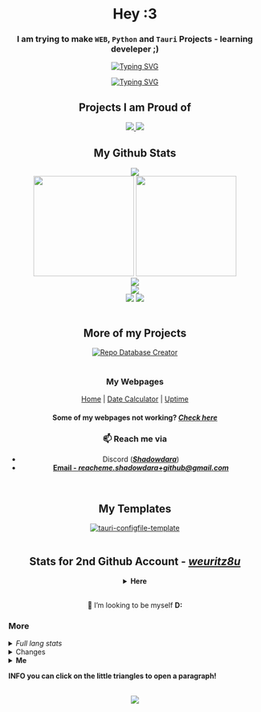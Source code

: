 <!-- Sorry for writing this in HTML!

written by Shadowdara
https://github.com/shadowdara/shadowdara

This is the README.md file for my personal Github profile

-->


<div align="center">


<!-- Introduction Text -->

<h1>Hey :3</h1> <!-- ADD COLLECTION FOR DAKR!!! -->

<h3><b>I am trying to make <code>WEB</code>, <code>Python</code> and <code>Tauri</code> Projects - learning develeper ;)</b></h3>


<!-- Typing SVGs -->

<a href="https://git.io/typing-svg"><img src="https://readme-typing-svg.herokuapp.com?font=Fira+Code&size=35&pause=1000&color=9745F5&center=true&vCenter=true&random=true&width=435&lines=Always+eepy;Need+to+sleep+!!" alt="Typing SVG" /></a>

<a href="https://git.io/typing-svg"><img src="https://readme-typing-svg.herokuapp.com?font=Fira+Code&size=25&pause=1000&color=9745F5&center=true&vCenter=true&random=true&width=435&lines=creating+messed+up!+code;mastering+the+chaos!" alt="Typing SVG" /></a>

<!--
https://readme-typing-svg.herokuapp.com/demo/?size=35&color=9745F5&center=true&vCenter=true&random=true&lines=Always+eepy+!!!;Need+to+sleep+!!!
-->


<!-- My Showcase Projects -->

<h2>Projects I am Proud of</h2>
<div>
  <!-- Tech-Tricks --> <a href="https://github.com/weuritz8u/Tech-Tricks">
  <picture>
    <source
      srcset="https://github-readme-stats.vercel.app/api/pin/?username=shadowdara&theme=midnight-purple&repo=Tech-Tricks"
      media="(prefers-color-scheme: dark)"
    />
    <source
      srcset="https://github-readme-stats.vercel.app/api/pin/?username=shadowdara&theme=midnight-purple&repo=Tech-Tricks&bg_color=FFE1FA&text_color=FF00D8"
      media="(prefers-color-scheme: light), (prefers-color-scheme: no-preference)"
    />
    <img src="https://github-readme-stats.vercel.app/api/pin/?username=shadowdara&theme=midnight-purple&repo=Tech-Tricks" />
  </picture>
  </a>
  <!-- Date Calculator --> <a href="https://github.com/weuritz8u/date-calculator">
  <picture>
    <source
      srcset="https://github-readme-stats.vercel.app/api/pin/?username=shadowdara&theme=midnight-purple&repo=date-calculator"
      media="(prefers-color-scheme: dark)"
    />
    <source
      srcset="https://github-readme-stats.vercel.app/api/pin/?username=shadowdara&theme=midnight-purple&repo=date-calculator&bg_color=FFE1FA&text_color=FF00D8"
      media="(prefers-color-scheme: light), (prefers-color-scheme: no-preference)"
    />
    <img src="https://github-readme-stats.vercel.app/api/pin/?username=shadowdara&theme=midnight-purple&repo=date-calculator" />
  </picture>
  </a>
</div>


<!-- My Github Stats -->

<h2>My Github Stats</h2>

<img src="https://repo-database-creator.vercel.app/api/svg/repo_count?user=shadowdara">

<br>

<picture>
  <source
    srcset="https://github-readme-stats.vercel.app/api?username=Shadowdara&theme=midnight-purple&show_icons=true"
    media="(prefers-color-scheme: dark)"
  />
  <source
    srcset="https://github-readme-stats.vercel.app/api?username=Shadowdara&theme=midnight-purple&show_icons=true&bg_color=FFE1FA&text_color=FF00D8"
    media="(prefers-color-scheme: light), (prefers-color-scheme: no-preference)"
  />
  <img height=200 src="https://github-readme-stats.vercel.app/api?username=Shadowdara&theme=midnight-purple&show_icons=true" />
</picture>

<picture>
  <source
    srcset="https://github-readme-stats.vercel.app/api/top-langs/?username=Shadowdara&layout=compact&theme=midnight-purple&langs_count=8&hide=markdown,ini"
    media="(prefers-color-scheme: dark)"
  />
  <source
    srcset="https://github-readme-stats.vercel.app/api/top-langs/?username=Shadowdara&layout=compact&theme=midnight-purple&bg_color=FFE1FA&text_color=FF00D8&langs_count=8&hide=markdown,ini"
    media="(prefers-color-scheme: light), (prefers-color-scheme: no-preference)"
  />
  <img height=200 src="https://github-readme-stats.vercel.app/api/top-langs/?username=Shadowdara&layout=compact&theme=midnight-purple&langs_count=8&hide=markdown,ini" />
</picture>

<br>

<picture>
  <source
    srcset="https://github-readme-streak-stats.herokuapp.com/?user=shadowdara&theme=midnight-purple"
    media="(prefers-color-scheme: dark)"
  />
  <source
    srcset="https://github-readme-streak-stats.herokuapp.com/?user=shadowdara&theme=midnight-purple&bg_color=FFE1FA&color=B20097"
    media="(prefers-color-scheme: light), (prefers-color-scheme: no-preference)"
  />
  <img src="https://github-readme-streak-stats.herokuapp.com/?user=shadowdara&theme=midnight-purple" />
</picture>

<br>

<picture>
  <source
    srcset="https://github-readme-activity-graph.vercel.app/graph?username=shadowdara&bg_color=000000&color=9745f5&line=9745f5&point=FFFFFF"
    media="(prefers-color-scheme: dark)"
  />
  <source
    srcset="https://github-readme-activity-graph.vercel.app/graph?username=shadowdara&bg_color=FFE1FA&color=B20097&line=FF00D8&point=B20097"
    media="(prefers-color-scheme: light), (prefers-color-scheme: no-preference)"
  />
  <img src="https://github-readme-activity-graph.vercel.app/graph?username=shadowdara&bg_color=000000&color=9745f5&line=9745f5&point=FFFFFF" />
</picture>

<br>
<img src="https://github-profile-trophy.vercel.app/?username=shadowdara&theme=algolia&margin-w=15&margin-h=15">
<img src="https://hits.sh/github.com/shadowdara/shadowdara.svg?style=for-the-badge&label=Profile%20Views&color=white&labelColor=black&logo=github">
<br><br>


<!-- Good Project List -->

<h2>More of my Projects</h2>
<div>
  <!-- Repo Database Creator --> <a href="https://github.com/ShadowDara/repo-database-creator"><img src="https://github-readme-stats.vercel.app/api/pin/?username=shadowdara&theme=midnight-purple&repo=repo-database-creator" alt="Repo Database Creator"></a>
</div>

<br>


<!-- My own Webpages -->

<h3>My Webpages</h3>

<a href="https://shadowdara.github.io">Home</a> | <a href="https://shadowdara.github.io/date-calculator">Date Calculator</a> | <a href="https://weuritz8u.github.io/upptime">Uptime</a>

<h4>Some of my webpages not working? <a href="https://weuritz8u.github.io/upptime"><i>Check here</i></a></h4>


<!-- Contact Information -->

<h3>📫 Reach me via</h3>
<ul>
  <li>Discord (<b><i><a href="https://discord.gg/9Jh8B8pkJa">Shadowdara</a></i></b>)</li>
  <li><b><a href="mailto:reacheme.shadowdara+github@gmail.com">Email - <i>reacheme.shadowdara+github@gmail.com</i></a></b></li>
  <!--<li><b><a href="https://t.me/shadowdara">Telegram</a></b></li>-->
</ul>

<br>


<!-- My Project Templates -->

<h2>My Templates</h2>

<div>
  <!-- tauri-configfile-template --> <a href="https://github.com/ShadowDara/tauri-configfile-template"><img src="https://github-readme-stats.vercel.app/api/pin/?username=shadowdara&theme=midnight-purple&repo=tauri-configfile-template" alt="tauri-configfile-template"></a>
</div>

<br>


<!-- stats for weuritz8u -->

<h2>Stats for 2nd Github Account - <i><a href="https://github.com/weuritz8u">weuritz8u</a></i></h2>
<details><summary><b>Here</b></summary><br>
<img src="https://repo-database-creator.vercel.app/api/svg/repo_count?user=weuritz8u">
<br>
<img src="https://github-readme-stats.vercel.app/api/top-langs/?username=weuritz8u&theme=midnight-purple&layout=compact&hide=markdown,text&exclude_repo=upptime" alt="Top languages">
<br>
<img height=200 src="https://github-readme-stats.vercel.app/api?username=weuritz8u&theme=midnight-purple&show_icons=true" alt="Stats">
<img src="https://github-readme-streak-stats.herokuapp.com/?user=weuritz8u&theme=midnight-purple" alt="Streak">
<br>
<img src="https://github-readme-activity-graph.vercel.app/graph?username=weuritz8u&bg_color=000000&color=9745f5&line=9745f5&point=FFFFFF" alt="Activity graph">
<br>
<img src="https://github-profile-trophy.vercel.app/?username=weuritz8u&theme=algolia&margin-w=15&margin-h=15" alt="Trophies">
<p><i>Dont ask why i have 2, i now its stupid ;)</i></p>
</details>

<br>

<p>💞️ I’m looking to be myself <b>D:</b>

</div>


<!-- Triangel Content -->

<h3> More</h3>


<!-- Full Lang Stats -->

<details><summary><i>Full lang stats</i></summary><br>
<p><b>Shadowdara | weuritz8u</b></p>
<img src="https://github-readme-stats.vercel.app/api/top-langs/?username=Shadowdara&layout=compact&theme=midnight-purple&&langs_count=20">
<img src="https://github-readme-stats.vercel.app/api/top-langs/?username=weuritz8u&theme=midnight-purple&layout=compact&langs_count=20&exclude_repo=upptime">
</details>


<!-- Repository Data Changes -->

<details><summary>Changes</summary>
<h3>Changes</h3>
<b><i>INFO: Sometimes i am reorganising my little script project and moving them to other projects / creating a collection for them!</i></b>
<h4>Last</h4>
<ul>
	<li>deleted a lot of scripts Repositorys and moved their code to <a href="https://github.com/weuritz8u/Tech-Tricks">Tech-Tricks</a></li>
	<li>Moved my Minecraft Projects to <a href="https://github.com/weuritz8u">weuritz8u</a></li>
	<li><b>Minecraft Projects:
	<ul>
		<li><a href="https://github.com/weuritz8u/storage-datapack">storage-datapack</a></li>
		<li><a href="https://github.com/weuritz8u/no-elytra-boost">no-elytra-boost</a></li>
		<li><a href="https://github.com/weuritz8u/storage-recource-pack">storage-recource-pack</a></li>
		<li><a href="https://github.com/weuritz8u/Modrinth-Packs">Modrinth-Packs</a></li>
		<li><a href="https://github.com/weuritz8u/throwable-rp">throwable-rp</a></li>
	</ul></li>
	<li>Some other Minecraft Repositorys are deleted and moved to <a href="https://github.com/weuritz8u/Modrinth-Packs">Modrinth-Packs</a></li>
	<li><i>("Last" because i made this afterwards and i dont remember the date anymore!)</i></li>
</ul>
</details>

<details><summary>Me</summary>
<div align="center">
<img height="250" src="https://i.pinimg.com/736x/b2/7f/bb/b27fbb26f0a3849a466bf0e8fa722cc6.jpg">
</div>
</details>

<p><b>INFO</b> you can click on the little triangles to open a paragraph!</p>


<!-- only able to see with Darkmode! -->

<div align="center">
<br>
<a href="https://github.com/ShadowDara/ShadowDara/blob/main/data/DARK.md">
<picture>
  <source
    srcset="https://readme-typing-svg.herokuapp.com?font=Fira+Code&size=45&pause=1000&color=ED42FF&center=true&vCenter=true&random=true&width=435&lines=<3+DARKMODE+<3"
    media="(prefers-color-scheme: dark)"
  />
  <source
    srcset="https://readme-typing-svg.herokuapp.com?font=Fira+Code&size=45&pause=1000&color=ED42FF&center=true&vCenter=true&random=true&width=435&lines=X+LIGHTMODE+X"
    media="(prefers-color-scheme: light), (prefers-color-scheme: no-preference)"
  />
  <img src="https://readme-typing-svg.herokuapp.com?font=Fira+Code&size=45&pause=1000&color=ED42FF&center=true&vCenter=true&random=true&width=435&lines=XXX+LIGHTMODE+XXX" />
</picture>
</a>

</div>


<!-- This is the End of the README.md file -->

<!-- I hope your are not seeing this lol :3 -->
